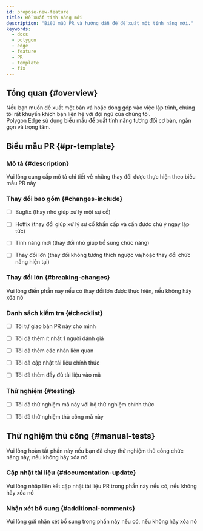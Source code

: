 ```yaml
---
id: propose-new-feature
title: Đề xuất tính năng mới
description: "Biểu mẫu PR và hướng dẫn để đề xuất một tính năng mới."
keywords:
  - docs
  - polygon
  - edge
  - feature
  - PR
  - template
  - fix
---
```


## Tổng quan {#overview}

Nếu bạn muốn đề xuất một bản vá hoặc đóng góp vào việc lập trình, chúng tôi rất khuyến khích bạn liên hệ với đội ngũ của chúng tôi. <br/>Polygon Edge sử dụng biểu mẫu đề xuất tính năng tương đối cơ bản, ngắn gọn và trọng tâm.


## Biểu mẫu PR {#pr-template}

### Mô tả {#description}

Vui lòng cung cấp mô tả chi tiết về những thay đổi được thực hiện theo biểu mẫu PR này

### Thay đổi bao gồm {#changes-include}

- [ ] Bugfix (thay nhỏ giúp xử lý một sự cố)
- [ ] Hotfix (thay đổi giúp xử lý sự cố khẩn cấp và cần được chú ý ngay lập tức)

- [ ] Tính năng mới (thay đổi nhỏ giúp bổ sung chức năng)

- [ ] Thay đổi lớn (thay đổi không tương thích ngược và/hoặc thay đổi chức năng hiện tại)


### Thay đổi lớn {#breaking-changes}

Vui lòng điền phần này nếu có thay đổi lớn được thực hiện, nếu không hãy xóa nó

### Danh sách kiểm tra {#checklist}

- [ ] Tôi tự giao bản PR này cho mình
- [ ] Tôi đã thêm ít nhất 1 người đánh giá

- [ ] Tôi đã thêm các nhãn liên quan
- [ ] Tôi đã cập nhật tài liệu chính thức
- [ ] Tôi đã thêm đầy đủ tài liệu vào mã

### Thử nghiệm {#testing}

- [ ] Tôi đã thử nghiệm mã này với bộ thử nghiệm chính thức

- [ ] Tôi đã thử nghiệm thủ công mã này

## Thử nghiệm thủ công {#manual-tests}

Vui lòng hoàn tất phần này nếu bạn đã chạy thử nghiệm thủ công chức năng này, nếu không hãy xóa nó

### Cập nhật tài liệu {#documentation-update}

Vui lòng nhập liên kết cập nhật tài liệu PR trong phần này nếu có, nếu không hãy xóa nó


### Nhận xét bổ sung {#additional-comments}

Vui lòng gửi nhận xét bổ sung trong phần này nếu có, nếu không hãy xóa nó
